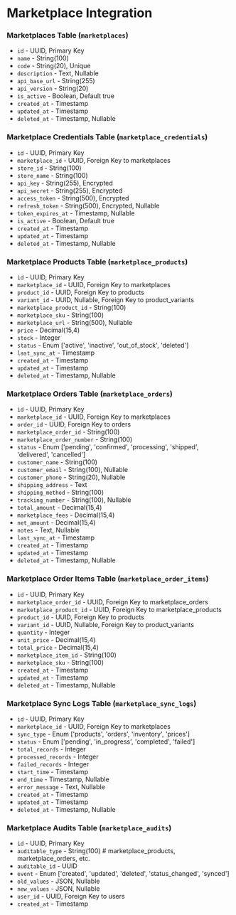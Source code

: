 # Marketplace Integration

### Marketplaces Table (`marketplaces`)

-   `id` - UUID, Primary Key
-   `name` - String(100)
-   `code` - String(20), Unique
-   `description` - Text, Nullable
-   `api_base_url` - String(255)
-   `api_version` - String(20)
-   `is_active` - Boolean, Default true
-   `created_at` - Timestamp
-   `updated_at` - Timestamp
-   `deleted_at` - Timestamp, Nullable

### Marketplace Credentials Table (`marketplace_credentials`)

-   `id` - UUID, Primary Key
-   `marketplace_id` - UUID, Foreign Key to marketplaces
-   `store_id` - String(100)
-   `store_name` - String(100)
-   `api_key` - String(255), Encrypted
-   `api_secret` - String(255), Encrypted
-   `access_token` - String(500), Encrypted
-   `refresh_token` - String(500), Encrypted, Nullable
-   `token_expires_at` - Timestamp, Nullable
-   `is_active` - Boolean, Default true
-   `created_at` - Timestamp
-   `updated_at` - Timestamp
-   `deleted_at` - Timestamp, Nullable

### Marketplace Products Table (`marketplace_products`)

-   `id` - UUID, Primary Key
-   `marketplace_id` - UUID, Foreign Key to marketplaces
-   `product_id` - UUID, Foreign Key to products
-   `variant_id` - UUID, Nullable, Foreign Key to product_variants
-   `marketplace_product_id` - String(100)
-   `marketplace_sku` - String(100)
-   `marketplace_url` - String(500), Nullable
-   `price` - Decimal(15,4)
-   `stock` - Integer
-   `status` - Enum ['active', 'inactive', 'out_of_stock', 'deleted']
-   `last_sync_at` - Timestamp
-   `created_at` - Timestamp
-   `updated_at` - Timestamp
-   `deleted_at` - Timestamp, Nullable

### Marketplace Orders Table (`marketplace_orders`)

-   `id` - UUID, Primary Key
-   `marketplace_id` - UUID, Foreign Key to marketplaces
-   `order_id` - UUID, Foreign Key to orders
-   `marketplace_order_id` - String(100)
-   `marketplace_order_number` - String(100)
-   `status` - Enum ['pending', 'confirmed', 'processing', 'shipped', 'delivered', 'cancelled']
-   `customer_name` - String(100)
-   `customer_email` - String(100), Nullable
-   `customer_phone` - String(20), Nullable
-   `shipping_address` - Text
-   `shipping_method` - String(100)
-   `tracking_number` - String(100), Nullable
-   `total_amount` - Decimal(15,4)
-   `marketplace_fees` - Decimal(15,4)
-   `net_amount` - Decimal(15,4)
-   `notes` - Text, Nullable
-   `last_sync_at` - Timestamp
-   `created_at` - Timestamp
-   `updated_at` - Timestamp
-   `deleted_at` - Timestamp, Nullable

### Marketplace Order Items Table (`marketplace_order_items`)

-   `id` - UUID, Primary Key
-   `marketplace_order_id` - UUID, Foreign Key to marketplace_orders
-   `marketplace_product_id` - UUID, Foreign Key to marketplace_products
-   `product_id` - UUID, Foreign Key to products
-   `variant_id` - UUID, Nullable, Foreign Key to product_variants
-   `quantity` - Integer
-   `unit_price` - Decimal(15,4)
-   `total_price` - Decimal(15,4)
-   `marketplace_item_id` - String(100)
-   `marketplace_sku` - String(100)
-   `created_at` - Timestamp
-   `updated_at` - Timestamp
-   `deleted_at` - Timestamp, Nullable

### Marketplace Sync Logs Table (`marketplace_sync_logs`)

-   `id` - UUID, Primary Key
-   `marketplace_id` - UUID, Foreign Key to marketplaces
-   `sync_type` - Enum ['products', 'orders', 'inventory', 'prices']
-   `status` - Enum ['pending', 'in_progress', 'completed', 'failed']
-   `total_records` - Integer
-   `processed_records` - Integer
-   `failed_records` - Integer
-   `start_time` - Timestamp
-   `end_time` - Timestamp, Nullable
-   `error_message` - Text, Nullable
-   `created_at` - Timestamp
-   `updated_at` - Timestamp
-   `deleted_at` - Timestamp, Nullable

### Marketplace Audits Table (`marketplace_audits`)

-   `id` - UUID, Primary Key
-   `auditable_type` - String(100) # marketplace_products, marketplace_orders, etc.
-   `auditable_id` - UUID
-   `event` - Enum ['created', 'updated', 'deleted', 'status_changed', 'synced']
-   `old_values` - JSON, Nullable
-   `new_values` - JSON, Nullable
-   `user_id` - UUID, Foreign Key to users
-   `created_at` - Timestamp

